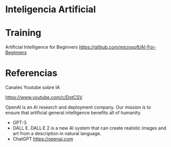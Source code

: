 # Inteligencia Artificial



# Training

Artificial Intelligence for Beginners
https://github.com/microsoft/AI-For-Beginners

# Referencias

Canales Youtube sobre IA

https://www.youtube.com/c/DotCSV




OpenAI is an AI research and deployment company. Our mission is to ensure that artificial general intelligence benefits all of humanity.

- GPT-3
- DALL E. DALL·E 2 is a new AI system that can create realistic images and art from a description in natural language.
- ChatGPT
https://openai.com
